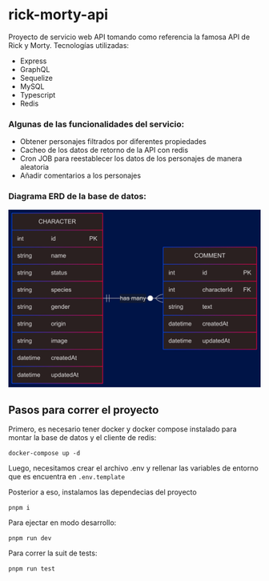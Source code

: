 # rick-morty-api

Proyecto de servicio web API tomando como referencia la famosa API de Rick y Morty. Tecnologías utilizadas:

- Express
- GraphQL
- Sequelize
- MySQL
- Typescript
- Redis

### Algunas de las funcionalidades del servicio:

- Obtener personajes filtrados por diferentes propiedades
- Cacheo de los datos de retorno de la API con redis
- Cron JOB para reestablecer los datos de los personajes de manera aleatoria
- Añadir comentarios a los personajes

### Diagrama ERD de la base de datos:

![diagrama ERD](./erd_diagram.png)

## Pasos para correr el proyecto

Primero, es necesario tener docker y docker compose instalado para montar la base de datos y el cliente de redis:

```
docker-compose up -d
```

Luego, necesitamos crear el archivo .env y rellenar las variables de entorno que es encuentra en `.env.template`

Posterior a eso, instalamos las dependecias del proyecto

```
pnpm i
```

Para ejectar en modo desarrollo:

```
pnpm run dev
```


Para correr la suit de tests:

```
pnpm run test
```